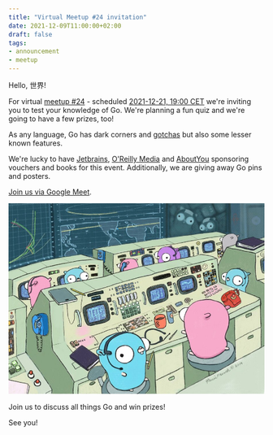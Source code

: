 ```yaml
---
title: "Virtual Meetup #24 invitation"
date: 2021-12-09T11:00:00+02:00
draft: false
tags:
- announcement
- meetup
---
```


Hello, 世界!

For virtual [meetup #24](https://www.meetup.com/Leipzig-Golang/events/277710643/) - scheduled
[2021-12-21, 19:00 CET](https://www.meetup.com/Leipzig-Golang/events/277710643/) we're inviting
you to test your knowledge of Go. We're planning a fun quiz and we're going
to have a few prizes, too!

As any language, Go has dark corners and
[gotchas](https://github.com/golang-leipzig/gotchas) but also some lesser known
features.

We're lucky to have [Jetbrains](https://www.jetbrains.com/), [O'Reilly
Media](https://www.oreilly.com/) and [AboutYou](https://www.aboutyou.com) sponsoring vouchers and books for this event.
Additionally, we are giving away Go pins and posters.

[Join us via Google Meet](https://meet.google.com/ous-mtys-wsx).

![](/images/gopher10th-small-50.jpg)

Join us to discuss all things Go and win prizes!

See you!


<!--

TODO: outreach.

https://www.linkedin.com/posts/martin-czygan-58348842_security-golang-leipzig-activity-6858703511115358208-gGa4
https://twitter.com/cvvfj/status/1452982081198362635

-->
